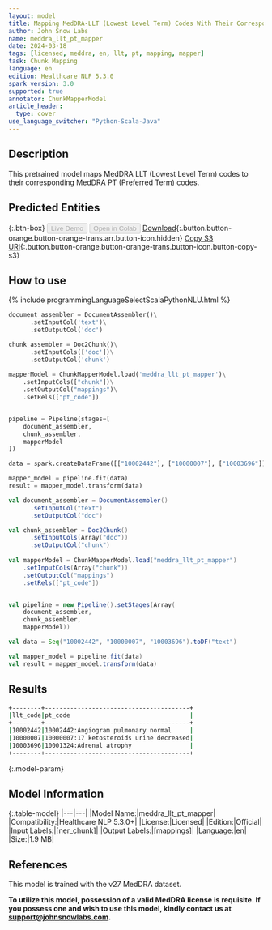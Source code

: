 ```yaml
---
layout: model
title: Mapping MedDRA-LLT (Lowest Level Term) Codes With Their Corresponding MedDRA-PT (Preferred Term) Codes
author: John Snow Labs
name: meddra_llt_pt_mapper
date: 2024-03-18
tags: [licensed, meddra, en, llt, pt, mapping, mapper]
task: Chunk Mapping
language: en
edition: Healthcare NLP 5.3.0
spark_version: 3.0
supported: true
annotator: ChunkMapperModel
article_header:
  type: cover
use_language_switcher: "Python-Scala-Java"
---
```


## Description

This pretrained model maps MedDRA LLT (Lowest Level Term) codes to their corresponding MedDRA PT (Preferred Term) codes.

## Predicted Entities



{:.btn-box}
<button class="button button-orange" disabled>Live Demo</button>
<button class="button button-orange" disabled>Open in Colab</button>
[Download](https://s3.amazonaws.com/auxdata.johnsnowlabs.com/clinical/models/meddra_llt_pt_mapper_en_5.3.0_3.0_1710776520204.zip){:.button.button-orange.button-orange-trans.arr.button-icon.hidden}
[Copy S3 URI](s3://auxdata.johnsnowlabs.com/clinical/models/meddra_llt_pt_mapper_en_5.3.0_3.0_1710776520204.zip){:.button.button-orange.button-orange-trans.button-icon.button-copy-s3}

## How to use

<div class="tabs-box" markdown="1">
{% include programmingLanguageSelectScalaPythonNLU.html %}
  
```python
document_assembler = DocumentAssembler()\
      .setInputCol('text')\
      .setOutputCol('doc')

chunk_assembler = Doc2Chunk()\
      .setInputCols(['doc'])\
      .setOutputCol('chunk')
 
mapperModel = ChunkMapperModel.load('meddra_llt_pt_mapper')\
    .setInputCols(["chunk"])\
    .setOutputCol("mappings")\
    .setRels(["pt_code"])


pipeline = Pipeline(stages=[
    document_assembler,
    chunk_assembler,
    mapperModel
])

data = spark.createDataFrame([["10002442"], ["10000007"], ["10003696"]]).toDF("text")

mapper_model = pipeline.fit(data)
result = mapper_model.transform(data)
```
```scala
val document_assembler = DocumentAssembler()
      .setInputCol("text")
      .setOutputCol("doc")

val chunk_assembler = Doc2Chunk()
      .setInputCols(Array("doc"))
      .setOutputCol("chunk")
 
val mapperModel = ChunkMapperModel.load("meddra_llt_pt_mapper")
    .setInputCols(Array("chunk"))
    .setOutputCol("mappings")
    .setRels(["pt_code"])


val pipeline = new Pipeline().setStages(Array(
    document_assembler,
    chunk_assembler,
    mapperModel))

val data = Seq("10002442", "10000007", "10003696").toDF("text")

val mapper_model = pipeline.fit(data)
val result = mapper_model.transform(data)
```
</div>

## Results

```bash
+--------+----------------------------------------+
|llt_code|pt_code                                 |
+--------+----------------------------------------+
|10002442|10002442:Angiogram pulmonary normal     |
|10000007|10000007:17 ketosteroids urine decreased|
|10003696|10001324:Adrenal atrophy                |
+--------+----------------------------------------+
```

{:.model-param}
## Model Information

{:.table-model}
|---|---|
|Model Name:|meddra_llt_pt_mapper|
|Compatibility:|Healthcare NLP 5.3.0+|
|License:|Licensed|
|Edition:|Official|
|Input Labels:|[ner_chunk]|
|Output Labels:|[mappings]|
|Language:|en|
|Size:|1.9 MB|

## References
This model is trained with the v27 MedDRA dataset.

**To utilize this model, possession of a valid MedDRA license is requisite. If you possess one and wish to use this model, kindly contact us at support@johnsnowlabs.com.**
